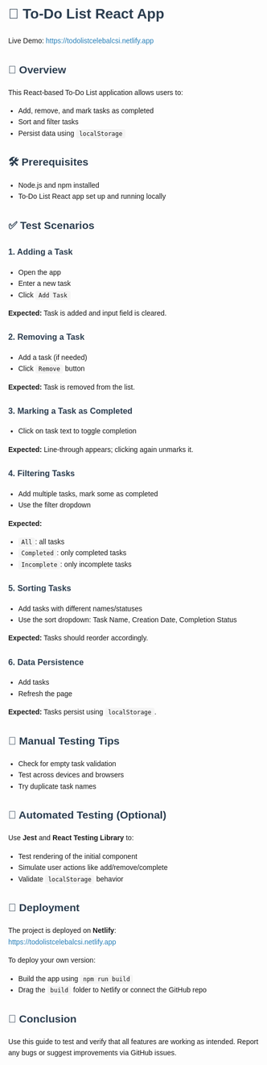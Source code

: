 <!DOCTYPE html>
<html lang="en">
<head>
  <meta charset="UTF-8" />
  <meta name="viewport" content="width=device-width, initial-scale=1.0" />
  <title>To-Do List - README</title>
  <style>
    body {
      font-family: Arial, sans-serif;
      margin: 2rem;
      line-height: 1.6;
    }
    h1, h2, h3 {
      color: #2c3e50;
    }
    ul {
      padding-left: 20px;
    }
    code {
      background: #f4f4f4;
      padding: 2px 6px;
      border-radius: 4px;
    }
    .link {
      color: #2980b9;
      text-decoration: none;
    }
    .link:hover {
      text-decoration: underline;
    }
  </style>
</head>
<body>

  <h1>📝 To-Do List React App</h1>

  <p>
    Live Demo: <a class="link" href="https://todolistcelebalcsi.netlify.app" target="_blank">https://todolistcelebalcsi.netlify.app</a>
  </p>

  <h2>📄 Overview</h2>
  <p>
    This React-based To-Do List application allows users to:
  </p>
  <ul>
    <li>Add, remove, and mark tasks as completed</li>
    <li>Sort and filter tasks</li>
    <li>Persist data using <code>localStorage</code></li>
  </ul>

  <h2>🛠️ Prerequisites</h2>
  <ul>
    <li>Node.js and npm installed</li>
    <li>To-Do List React app set up and running locally</li>
  </ul>

  <h2>✅ Test Scenarios</h2>

  <h3>1. Adding a Task</h3>
  <ul>
    <li>Open the app</li>
    <li>Enter a new task</li>
    <li>Click <code>Add Task</code></li>
  </ul>
  <strong>Expected:</strong> Task is added and input field is cleared.

  <h3>2. Removing a Task</h3>
  <ul>
    <li>Add a task (if needed)</li>
    <li>Click <code>Remove</code> button</li>
  </ul>
  <strong>Expected:</strong> Task is removed from the list.

  <h3>3. Marking a Task as Completed</h3>
  <ul>
    <li>Click on task text to toggle completion</li>
  </ul>
  <strong>Expected:</strong> Line-through appears; clicking again unmarks it.

  <h3>4. Filtering Tasks</h3>
  <ul>
    <li>Add multiple tasks, mark some as completed</li>
    <li>Use the filter dropdown</li>
  </ul>
  <strong>Expected:</strong>
  <ul>
    <li><code>All</code>: all tasks</li>
    <li><code>Completed</code>: only completed tasks</li>
    <li><code>Incomplete</code>: only incomplete tasks</li>
  </ul>

  <h3>5. Sorting Tasks</h3>
  <ul>
    <li>Add tasks with different names/statuses</li>
    <li>Use the sort dropdown: Task Name, Creation Date, Completion Status</li>
  </ul>
  <strong>Expected:</strong> Tasks should reorder accordingly.

  <h3>6. Data Persistence</h3>
  <ul>
    <li>Add tasks</li>
    <li>Refresh the page</li>
  </ul>
  <strong>Expected:</strong> Tasks persist using <code>localStorage</code>.

  <h2>🧪 Manual Testing Tips</h2>
  <ul>
    <li>Check for empty task validation</li>
    <li>Test across devices and browsers</li>
    <li>Try duplicate task names</li>
  </ul>

  <h2>🧷 Automated Testing (Optional)</h2>
  <p>
    Use <strong>Jest</strong> and <strong>React Testing Library</strong> to:
  </p>
  <ul>
    <li>Test rendering of the initial component</li>
    <li>Simulate user actions like add/remove/complete</li>
    <li>Validate <code>localStorage</code> behavior</li>
  </ul>

  <h2>🚀 Deployment</h2>
  <p>
    The project is deployed on <strong>Netlify</strong>: <br />
    <a class="link" href="https://todolistcelebalcsi.netlify.app" target="_blank">https://todolistcelebalcsi.netlify.app</a>
  </p>
  <p>
    To deploy your own version:
  </p>
  <ul>
    <li>Build the app using <code>npm run build</code></li>
    <li>Drag the <code>build</code> folder to Netlify or connect the GitHub repo</li>
  </ul>

  <h2>📌 Conclusion</h2>
  <p>
    Use this guide to test and verify that all features are working as intended. Report any bugs or suggest improvements via GitHub issues.
  </p>

</body>
</html>
